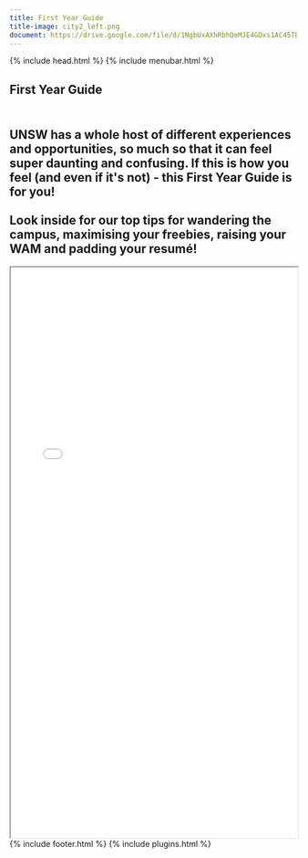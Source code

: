 ```yaml
---
title: First Year Guide
title-image: city2_left.png
document: https://drive.google.com/file/d/1NgbUxAXhRbhQeMJE4GDxs1AC45TbtUS3/preview
---
```

<html lang="en">
    {% include head.html %}
  <body>
      <!-- Hero and Navbar -->
      {% include menubar.html %}
      <!-- Introduction -->
    <section class="hero is-light is-bold">
        <div class="hero-body">
          <div class="container">
            <h1 class="title">
              First Year Guide
            </h1>
            <h2 class="subtitle">
                <br>
                UNSW has a whole host of different experiences and opportunities, so much so that it can feel super daunting and confusing. If this is how you feel (and even if it's not) - this <b>First Year Guide</b> is for you!
                <br><br>
                Look inside for our top tips for wandering the campus, maximising your freebies, raising your WAM and padding your resum&eacute;!
            </h2>
          </div>
        </div>
    </section>
        <div class="hero-body">
            <div class="container">
            <iframe src="{{ page.document }}" width="100%" height="1000"></iframe> 
            </div>
        </div>
        {% include footer.html %}
        {% include plugins.html %}
</body>


